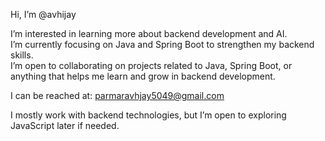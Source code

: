 Hi, I’m @avhijay

I’m interested in learning more about backend development and AI.  
I’m currently focusing on Java and Spring Boot to strengthen my backend skills.  
I’m open to collaborating on projects related to Java, Spring Boot, or anything that helps me learn and grow in backend development.  

I can be reached at: parmaravhjay5049@gmail.com  

I mostly work with backend technologies, but I’m open to exploring JavaScript later if needed.


<!---
avhijay/avhijay is a ✨ special ✨ repository because its `README.md` (this file) appears on your GitHub profile.
You can click the Preview link to take a look at your changes.
--->
